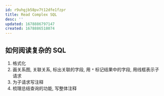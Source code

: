 ```yaml
---
id: r9uhgjb58pv7t12dfe1fzpr
title: Read Complex SQL
desc: ''
updated: 1678886797147
created: 1678886518074
---
```


## 如何阅读复杂的 SQL

1. 格式化
1. 画关系图, 关联关系, 标出关联的字段, 用 `*` 标记结果中的字段, 用线框表示子请求
1. 为子请求写注释
1. 梳理总结查询的功能, 写整体注释